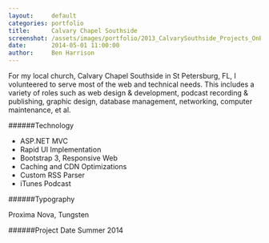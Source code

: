 ```yaml
---
layout:     default
categories: portfolio
title:      Calvary Chapel Southside
screenshot: /assets/images/portfolio/2013_CalvarySouthside_Projects_OnBlack.jpg
date:       2014-05-01 11:00:00
author:     Ben Harrison
---
```


For my local church, Calvary Chapel Southside in St Petersburg, FL, I volunteered to serve
most of the web and technical needs. This includes a variety of roles such as web design &amp; development, 
podcast recording &amp; publishing, graphic design, database management, networking, computer maintenance, et al.

######Technology

* ASP.NET MVC
* Rapid UI Implementation
* Bootstrap 3, Responsive Web
* Caching and CDN Optimizations
* Custom RSS Parser
* iTunes Podcast

######Typography

Proxima Nova, Tungsten

######Project Date
Summer 2014
